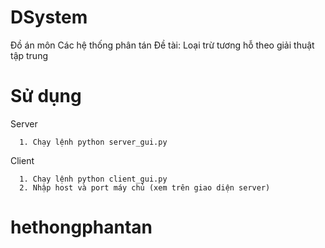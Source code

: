 # DSystem
Đồ án môn Các hệ thống phân tán
Đề tài: Loại trừ tương hỗ theo giải thuật tập trung

# Sử dụng
Server
```
  1. Chạy lệnh python server_gui.py
```
Client
```
  1. Chạy lệnh python client_gui.py
  2. Nhập host và port máy chủ (xem trên giao diện server)
```
# hethongphantan
